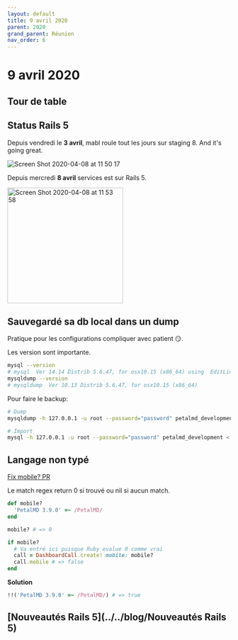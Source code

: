 ```yaml
---
layout: default
title: 9 avril 2020
parent: 2020
grand_parent: Réunion
nav_order: 6
---
```


# 9 avril 2020

## Tour de table

## Status Rails 5

Depuis vendredi le **3 avril**, mabl roule tout les jours sur staging 8. And it's going great.

![Screen Shot 2020-04-08 at 11 50 17](https://user-images.githubusercontent.com/7858787/78805501-7a751880-798f-11ea-8977-9467dbc1752e.png)

Depuis mercredi **8 avril** services est sur Rails 5.

<img width="261" alt="Screen Shot 2020-04-08 at 11 53 58" src="https://user-images.githubusercontent.com/7858787/78811663-30dcfb80-7998-11ea-9865-f785c7fac7de.png">

## Sauvegardé sa db local dans un dump

Pratique pour les configurations compliquer avec patient 😏.

Les version sont importante.
```bash
mysql --version
# mysql  Ver 14.14 Distrib 5.6.47, for osx10.15 (x86_64) using  EditLine wrapper
mysqldump --version
# mysqldump  Ver 10.13 Distrib 5.6.47, for osx10.15 (x86_64)
```

Pour faire le backup:
```bash
# Dump
mysqldump -h 127.0.0.1 -u root --password="password" petalmd_development > database.sql

# Import
mysql -h 127.0.0.1 -u root --password="password" petalmd_development < database.sql
```

## Langage non typé

[Fix mobile? PR](https://github.com/petalmd/petalmd.rails/pull/5392)

Le match regex return 0 si trouvé ou nil si aucun match.

```ruby
def mobile?
  'PetalMD 3.9.0' =~ /PetalMD/
end

mobile? # => 0

if mobile?
  # Va entré ici puisque Ruby evalue 0 comme vrai
  call = DashboardCall.create! mobile: mobile?
  call.mobile # => false
end
```

**Solution**

```ruby
!!('PetalMD 3.9.0' =~ /PetalMD/) # => true
```

## [Nouveautés Rails 5](../../blog/Nouveautés Rails 5)

